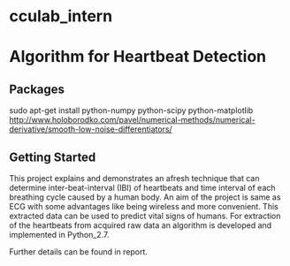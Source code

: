 # cculab_intern
# Algorithm for Heartbeat Detection
## Packages
sudo apt-get install python-numpy python-scipy python-matplotlib
http://www.holoborodko.com/pavel/numerical-methods/numerical-derivative/smooth-low-noise-differentiators/

## Getting Started
This project explains and demonstrates an afresh technique that can determine inter-beat-interval (IBI) of heartbeats and time interval of each breathing cycle caused by a human body. An aim of the project is same as ECG with some advantages like being wireless and more convenient. This extracted data can be used to predict vital signs of humans. For extraction of the heartbeats from acquired raw data an algorithm is developed and implemented in Python_2.7.

Further details can be found in report.

